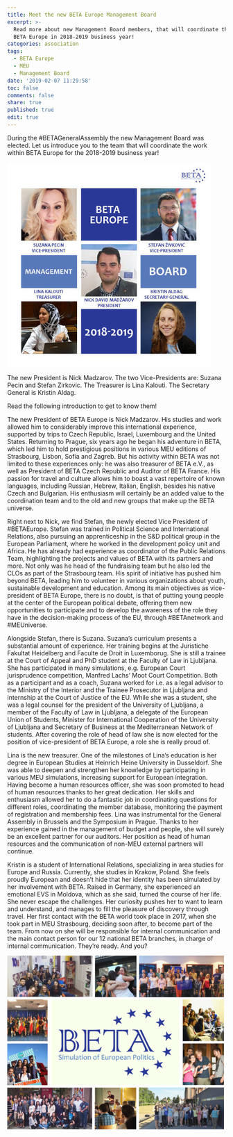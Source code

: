 ```yaml
---
title: Meet the new BETA Europe Management Board
excerpt: >-
  Read more about new Management Board members, that will coordinate the work of
  BETA Europe in 2018-2019 business year!
categories: association
tags:
  - BETA Europe
  - MEU
  - Management Board
date: '2019-02-07 11:29:58'
toc: false
comments: false
share: true
published: true
edit: true
---
```

During the #BETAGeneralAssembly the new Management Board was elected. Let us introduce you to the team that will coordinate the work within BETA Europe for the 2018-2019 business year! 

![](/assets/images/0.jpg)

The new President is Nick Madzarov. The two Vice-Presidents are: Suzana Pecin and Stefan Zirkovic. The Treasurer is Lina Kalouti. The Secretary General is Kristin Aldag.

Read the following introduction to get to know them!

The new President of BETA Europe is Nick Madzarov. His studies and work allowed him to considerably improve this international experience, supported by trips to Czech Republic, Israel, Luxembourg and the United States. Returning to Prague, six years ago he began his adventure in BETA, which led him to hold prestigious positions in various MEU editions of Strasbourg, Lisbon, Sofia and Zagreb. But his activity within BETA was not limited to these experiences only: he was also treasurer of BETA e.V., as well as President of BETA Czech Republic and Auditor of BETA France. His passion for travel and culture allows him to boast a vast repertoire of known languages, including Russian, Hebrew, Italian, English, besides his native Czech and Bulgarian. His enthusiasm will certainly be an added value to the coordination team and to the old and new groups that make up the BETA universe.

Right next to Nick, we find Stefan, the newly elected Vice President of #BETAEurope. Stefan was trained in Political Science and International Relations, also pursuing an apprenticeship in the S&D political group in the European Parliament, where he worked in the development policy unit and Africa. He has already had experience as coordinator of the Public Relations Team, highlighting the projects and values of BETA with its partners and more. Not only was he head of the fundraising team but he also led the CLOs as part of the Strasbourg team. His spirit of initiative has pushed him beyond BETA, leading him to volunteer in various organizations about youth, sustainable development and education. Among its main objectives as vice-president of BETA Europe, there is no doubt, is that of putting young people at the center of the European political debate, offering them new opportunities to participate and to develop the awareness of the role they have in the decision-making process of the EU, through #BETAnetwork and #MEUniverse.

Alongside Stefan, there is Suzana. Suzana’s curriculum presents a substantial amount of experience. Her training begins at the Juristiche Fakultat Heidelberg and Faculte de Droit in Luxemborug. She is still a trainee at the Court of Appeal and PhD student at the Faculty of Law in Ljubljana. She has participated in many simulations, e.g. European Court jurisprudence competition, Manfred Lachs’ Moot Court Competition. Both as a participant and as a coach, Suzana worked for i.e. as a legal advisor to the Ministry of the Interior and the Trainee Prosecutor in Ljubljana and internship at the Court of Justice of the EU. While she was a student, she was a legal counsel for the president of the University of Ljubljana, a member of the Faculty of Law in Ljubljana, a delegate of the European Union of Students, Minister for International Cooperation of the University of Ljubljana and Secretary of Business at the Mediterranean Network of students. After covering the role of head of law she is now elected for the position of vice-president of BETA Europe, a role she is really proud of.

Lina is the new treasurer. One of the milestones of Lina’s education is her degree in European Studies at Heinrich Heine University in Dusseldorf. She was able to deepen and strengthen her knowledge by participating in various MEU simulations, increasing support for European integration. Having become a human resources officer, she was soon promoted to head of human resources thanks to her great dedication. Her skills and enthusiasm allowed her to do a fantastic job in coordinating questions for different roles, coordinating the member database, monitoring the payment of registration and membership fees. Lina was instrumental for the General Assembly in Brussels and the Symposium in Prague. Thanks to her experience gained in the management of budget and people, she will surely be an excellent partner for our auditors. Her position as head of human resources and the communication of non-MEU external partners will continue.

Kristin is a student of International Relations, specializing in area studies for Europe and Russia. Currently, she studies in Krakow, Poland. She feels proudly European and doesn’t hide that her identity has been simulated by her involvement with BETA. Raised in Germany, she experienced an emotional EVS in Moldova, which as she said, turned the course of her life. She never escape the challenges. Her curiosity pushes her to want to learn and understand, and manages to fill the pleasure of discovery through travel. Her first contact with the BETA world took place in 2017, when she took part in MEU Strasbourg, deciding soon after, to become part of the team. From now on she will be responsible for internal communication and the main contact person for our 12 national BETA branches, in charge of internal communication. They’re ready. And you?

![](/assets/images/bwtta3.png)
